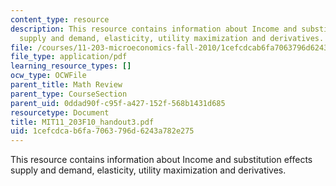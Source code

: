 ```yaml
---
content_type: resource
description: This resource contains information about Income and substitution effects
  supply and demand, elasticity, utility maximization and derivatives.
file: /courses/11-203-microeconomics-fall-2010/1cefcdcab6fa7063796d6243a782e275_MIT11_203F10_handout3.pdf
file_type: application/pdf
learning_resource_types: []
ocw_type: OCWFile
parent_title: Math Review
parent_type: CourseSection
parent_uid: 0ddad90f-c95f-a427-152f-568b1431d685
resourcetype: Document
title: MIT11_203F10_handout3.pdf
uid: 1cefcdca-b6fa-7063-796d-6243a782e275
---
```

This resource contains information about Income and substitution effects supply and demand, elasticity, utility maximization and derivatives.

